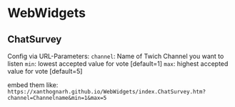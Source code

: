 # WebWidgets
## ChatSurvey
Config via URL-Parameters:
`channel`: Name of Twich Channel you want to listen
`min`: lowest accepted value for vote [default=1]
`max`: highest accepted value for vote [default=5]

embed them like: `https://xanthognarh.github.io/WebWidgets/index.ChatSurvey.htm?channel=Channelname&min=1&max=5`